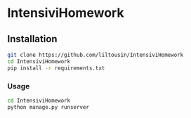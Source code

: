 # IntensiviHomework
## Installation
```bash
git clone https://github.com/liltousin/IntensiviHomework
cd IntensiviHomework
pip install -r requirements.txt
```
### Usage
```bash
cd IntensiviHomework
python manage.py runserver
```
